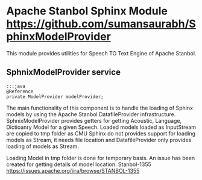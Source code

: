 <!--
  Licensed to the Apache Software Foundation (ASF) under one or more
  contributor license agreements.  See the NOTICE file distributed with
  this work for additional information regarding copyright ownership.
  The ASF licenses this file to You under the Apache License, Version 2.0
  (the "License"); you may not use this file except in compliance with
  the License.  You may obtain a copy of the License at

      http://www.apache.org/licenses/LICENSE-2.0

  Unless required by applicable law or agreed to in writing, software
  distributed under the License is distributed on an "AS IS" BASIS,
  WITHOUT WARRANTIES OR CONDITIONS OF ANY KIND, either express or implied.
  See the License for the specific language governing permissions and
  limitations under the License.
-->

# Apache Stanbol Sphinx Module  https://github.com/sumansaurabh/SphinxModelProvider

This module provides utilities for Speech TO Text Engine of Apache Stanbol.

## SphnixModelProvider service
    :::java
    @Reference
    private ModelProvider modelProvider;

The main functionality of this component is to handle the loading of Sphinx models by using the Apache Stanbol DatafileProvider infrastructure.
SphnixModelProvider provides getters for getting Acoustic, Language, Dictioanry Model for a given Speech. Loaded models loaded as InputStream are copied to tmp folder as CMU Sphinx do not provides support for loading models as Stream, it needs file location and DatafileProvider only provides loading of models as Stream.

Loading Model in tmp folder is done for temporary basis. An issue has been created for getting details of model location. 
Stanbol-1355 https://issues.apache.org/jira/browse/STANBOL-1355 
